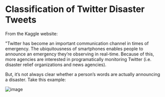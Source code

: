 # Classification of Twitter Disaster Tweets

From the Kaggle website:

"Twitter has become an important communication channel in times of emergency. The ubiquitousness of smartphones enables people to announce an emergency they’re observing in real-time. Because of this, more agencies are interested in programatically monitoring Twitter (i.e. disaster relief organizations and news agencies).  

But, it’s not always clear whether a person’s words are actually announcing a disaster. Take this example:  

![image](https://github.com/user-attachments/assets/22025383-c4a3-4511-b636-d4de3bdb55c3)
